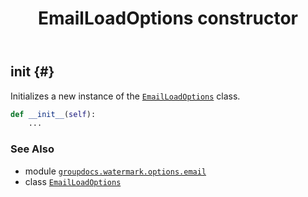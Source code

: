 ﻿---
title: EmailLoadOptions constructor
second_title: GroupDocs.Watermark for Python via .NET API References
description: 
type: docs
url: /python-net/groupdocs.watermark.options.email/emailloadoptions/__init__/
is_root: false
weight: 10
---

## __init__ {#}

Initializes a new instance of the [`EmailLoadOptions`](/watermark/python-net/groupdocs.watermark.options.email/emailloadoptions) class.



```python
def __init__(self):
    ...
```





### See Also
* module [`groupdocs.watermark.options.email`](../../)
* class [`EmailLoadOptions`](/watermark/python-net/groupdocs.watermark.options.email/emailloadoptions)
